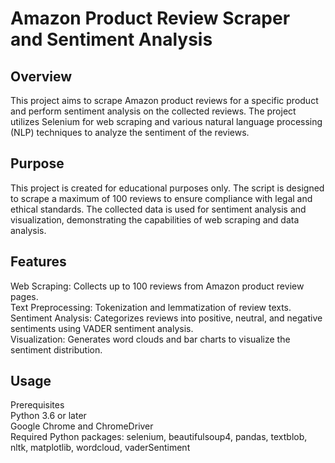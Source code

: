 

# **Amazon Product Review Scraper and Sentiment Analysis**
## **Overview**
This project aims to scrape Amazon product reviews for a specific product and perform sentiment analysis on the collected reviews. The project utilizes Selenium for web scraping and various natural language processing (NLP) techniques to analyze the sentiment of the reviews.

## **Purpose**
This project is created for educational purposes only. The script is designed to scrape a maximum of 100 reviews to ensure compliance with legal and ethical standards. The collected data is used for sentiment analysis and visualization, demonstrating the capabilities of web scraping and data analysis.

## **Features**
Web Scraping: Collects up to 100 reviews from Amazon product review pages. <br>
Text Preprocessing: Tokenization and lemmatization of review texts. <br>
Sentiment Analysis: Categorizes reviews into positive, neutral, and negative sentiments using VADER sentiment analysis. <br>
Visualization: Generates word clouds and bar charts to visualize the sentiment distribution. <br>
## **Usage**
Prerequisites <br>
Python 3.6 or later <br>
Google Chrome and ChromeDriver <br>
Required Python packages: selenium, beautifulsoup4, pandas, textblob, nltk, matplotlib, wordcloud, vaderSentiment <br>
